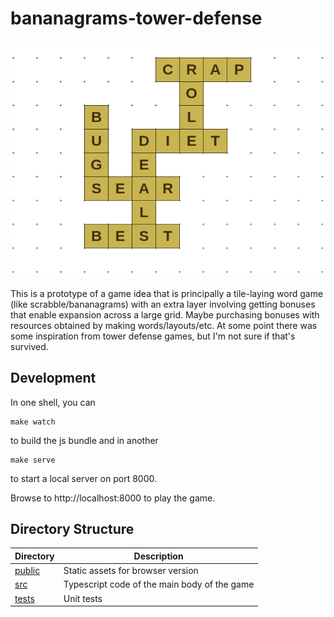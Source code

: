 bananagrams-tower-defense
=========================

![image](screenshot.png)

This is a prototype of a game idea that is principally a tile-laying
word game (like scrabble/bananagrams) with an extra layer involving
getting bonuses that enable expansion across a large grid. Maybe
purchasing bonuses with resources obtained by making words/layouts/etc.
At some point there was some inspiration from tower defense games, but
I'm not sure if that's survived.

Development
----------

In one shell, you can
```shell
make watch
```
to build the js bundle and in another
```shell
make serve
```
to start a local server on port 8000.

Browse to http://localhost:8000 to play the game.

Directory Structure
-------------------

| Directory | Description |
| --- | --- |
| [public](public) | Static assets for browser version |
| [src](src) | Typescript code of the main body of the game |
| [tests](tests) | Unit tests |

